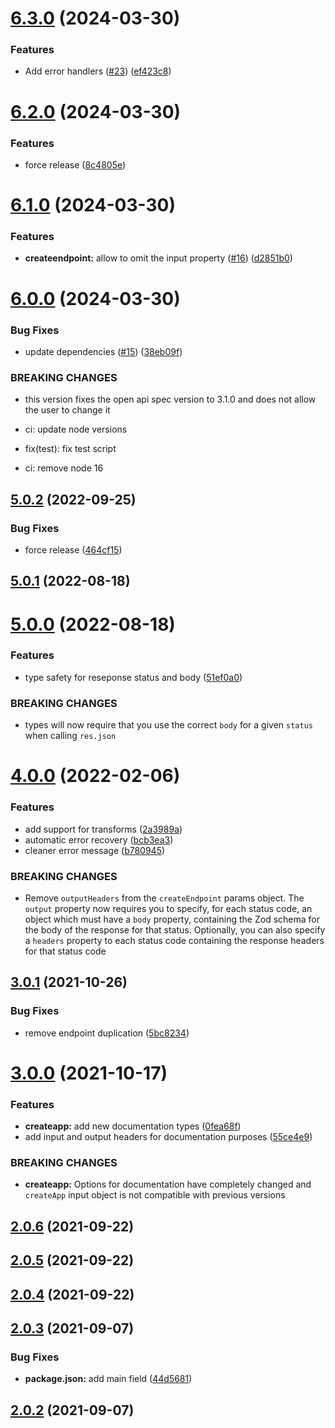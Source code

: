 # [6.3.0](https://github.com/expresso/router/compare/v6.2.0...v6.3.0) (2024-03-30)


### Features

* Add error handlers ([#23](https://github.com/expresso/router/issues/23)) ([ef423c8](https://github.com/expresso/router/commit/ef423c8924c87871e99a4adad96f23fe8b55f825))

# [6.2.0](https://github.com/expresso/router/compare/v6.1.0...v6.2.0) (2024-03-30)


### Features

* force release ([8c4805e](https://github.com/expresso/router/commit/8c4805e3dafd698ba7f51027dbd53cf729832a0e))

# [6.1.0](https://github.com/expresso/router/compare/v6.0.0...v6.1.0) (2024-03-30)


### Features

* **createendpoint:** allow to omit the input property ([#16](https://github.com/expresso/router/issues/16)) ([d2851b0](https://github.com/expresso/router/commit/d2851b092fa793398f616bf58786e07189f64942))

# [6.0.0](https://github.com/expresso/router/compare/v5.0.2...v6.0.0) (2024-03-30)


### Bug Fixes

* update dependencies ([#15](https://github.com/expresso/router/issues/15)) ([38eb09f](https://github.com/expresso/router/commit/38eb09f485753f1cd9d7c4ed72d9a8761376d069))


### BREAKING CHANGES

* this version fixes the open api spec version to 3.1.0 and does not allow the user
to change it

* ci: update node versions

* fix(test): fix test script

* ci: remove node 16

## [5.0.2](https://github.com/expresso/router/compare/v5.0.1...v5.0.2) (2022-09-25)


### Bug Fixes

* force release ([464cf15](https://github.com/expresso/router/commit/464cf15d781d79322c0a3c787bb7ff9df51f3f57))

## [5.0.1](https://github.com/expresso/router/compare/v5.0.0...v5.0.1) (2022-08-18)

# [5.0.0](https://github.com/expresso/router/compare/v4.0.0...v5.0.0) (2022-08-18)

### Features

* type safety for reseponse status and body ([51ef0a0](https://github.com/expresso/router/commit/51ef0a05f557a538d20ea5d970acf6298e01bd2a))


### BREAKING CHANGES

* types will now require that you use the correct `body` for a given `status` when calling `res.json`

# [4.0.0](https://github.com/expresso/router/compare/v3.0.1...v4.0.0) (2022-02-06)


### Features

* add support for transforms ([2a3989a](https://github.com/expresso/router/commit/2a3989afd7e581525b15f8730e5e70cc65c768b0))
* automatic error recovery ([bcb3ea3](https://github.com/expresso/router/commit/bcb3ea3c998d16ce13583da0fac5e26222e8a244))
* cleaner error message ([b780945](https://github.com/expresso/router/commit/b7809458e220410b270766819013ac71435b50de))


### BREAKING CHANGES

* Remove `outputHeaders` from the `createEndpoint` params object. The `output`
property now requires you to specify, for each status code, an object which must have a `body`
property, containing the Zod schema for the body of the response for that status. Optionally, you
can also specify a `headers` property to each status code containing the response headers for that
status code

## [3.0.1](https://github.com/expresso/router/compare/v3.0.0...v3.0.1) (2021-10-26)


### Bug Fixes

* remove endpoint duplication ([5bc8234](https://github.com/expresso/router/commit/5bc82344d21ff06e04723293c0dae06d07932861))

# [3.0.0](https://github.com/expresso/router/compare/v2.0.6...v3.0.0) (2021-10-17)


### Features

* **createapp:** add new documentation types ([0fea68f](https://github.com/expresso/router/commit/0fea68fd1c8115abdff15b4e4421a4a0fd7d62d0))
* add input and output headers for documentation purposes ([55ce4e9](https://github.com/expresso/router/commit/55ce4e9a137c082f35d6f7fa40657b302126b6af))


### BREAKING CHANGES

* **createapp:** Options for documentation have completely changed and `createApp` input object is
not compatible with previous versions

## [2.0.6](https://github.com/expresso/router/compare/v2.0.5...v2.0.6) (2021-09-22)

## [2.0.5](https://github.com/expresso/router/compare/v2.0.4...v2.0.5) (2021-09-22)

## [2.0.4](https://github.com/expresso/router/compare/v2.0.3...v2.0.4) (2021-09-22)

## [2.0.3](https://github.com/expresso/router/compare/v2.0.2...v2.0.3) (2021-09-07)


### Bug Fixes

* **package.json:** add main field ([44d5681](https://github.com/expresso/router/commit/44d56819407fc6707ad2809a816c9168d421fac0))

## [2.0.2](https://github.com/expresso/router/compare/v2.0.1...v2.0.2) (2021-09-07)
